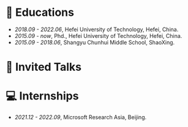 
# 📖 Educations
- *2018.09 - 2022.06*, Hefei University of Technology, Hefei, China.
- *2015.09 - now*, Phd., Hefei University of Technology, Hefei, China.
- *2015.09 - 2018.06*, Shangyu Chunhui Middle School, ShaoXing.

# 💬 Invited Talks

# 💻 Internships
- *2021.12 - 2022.09*, Microsoft Research Asia, Beijing.
